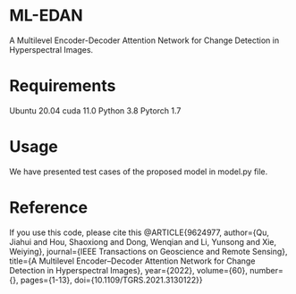 # ML-EDAN
A Multilevel Encoder-Decoder Attention Network for Change Detection in Hyperspectral Images.

# Requirements
Ubuntu 20.04 cuda 11.0
Python 3.8 Pytorch 1.7

# Usage
We have presented test cases of the proposed model in model.py file.

# Reference
If you use this code, please cite this
@ARTICLE{9624977,
  author={Qu, Jiahui and Hou, Shaoxiong and Dong, Wenqian and Li, Yunsong and Xie, Weiying},
  journal={IEEE Transactions on Geoscience and Remote Sensing}, 
  title={A Multilevel Encoder–Decoder Attention Network for Change Detection in Hyperspectral Images}, 
  year={2022},
  volume={60},
  number={},
  pages={1-13},
  doi={10.1109/TGRS.2021.3130122}}
